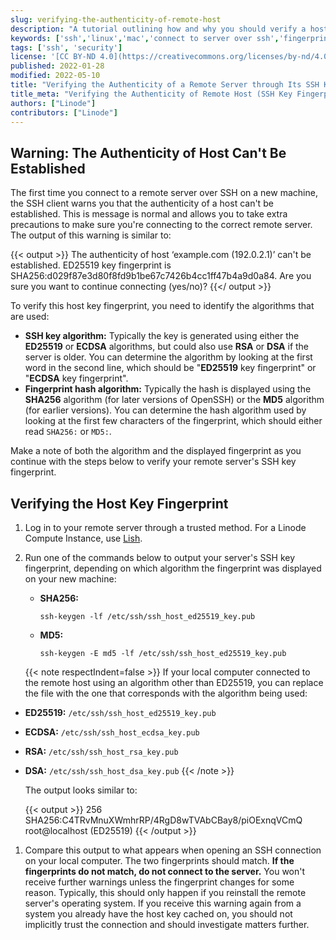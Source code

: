 ```yaml
---
slug: verifying-the-authenticity-of-remote-host
description: "A tutorial outlining how and why you should verify a host key's fingerprint when connecting to a server over a new SSH connection."
keywords: ['ssh','linux','mac','connect to server over ssh','fingerprint']
tags: ['ssh', 'security']
license: '[CC BY-ND 4.0](https://creativecommons.org/licenses/by-nd/4.0)'
published: 2022-01-28
modified: 2022-05-10
title: "Verifying the Authenticity of a Remote Server through Its SSH Key Fingerprint"
title_meta: "Verifying the Authenticity of Remote Host (SSH Key Fingerprint)"
authors: ["Linode"]
contributors: ["Linode"]
---
```


## Warning: The Authenticity of Host Can't Be Established

The first time you connect to a remote server over SSH on a new machine, the SSH client warns you that the authenticity of a host can't be established. This is message is normal and allows you to take extra precautions to make sure you're connecting to the correct remote server. The output of this warning is similar to:

{{< output >}}
The authenticity of host ‘example.com (192.0.2.1)’ can't be established.
ED25519 key fingerprint is SHA256:d029f87e3d80f8fd9b1be67c7426b4cc1ff47b4a9d0a84.
Are you sure you want to continue connecting (yes/no)?
{{</ output >}}

To verify this host key fingerprint, you need to identify the algorithms that are used:

- **SSH key algorithm:** Typically the key is generated using either the **ED25519** or **ECDSA** algorithms, but could also use **RSA** or **DSA** if the server is older. You can determine the algorithm by looking at the first word in the second line, which should be "**ED25519** key fingerprint" or "**ECDSA** key fingerprint".
- **Fingerprint hash algorithm:** Typically the hash is displayed using the **SHA256** algorithm (for later versions of OpenSSH) or the **MD5** algorithm (for earlier versions). You can determine the hash algorithm used by looking at the first few characters of the fingerprint, which should either read `SHA256:` or `MD5:`.

Make a note of both the algorithm and the displayed fingerprint as you continue with the steps below to verify your remote server's SSH key fingerprint.

## Verifying the Host Key Fingerprint

1.  Log in to your remote server through a trusted method. For a Linode Compute Instance, use [Lish](/docs/products/compute/compute-instances/guides/lish/).

1.  Run one of the commands below to output your server's SSH key fingerprint, depending on which algorithm the fingerprint was displayed on your new machine:

    -   **SHA256:**

            ssh-keygen -lf /etc/ssh/ssh_host_ed25519_key.pub

    -   **MD5:**

            ssh-keygen -E md5 -lf /etc/ssh/ssh_host_ed25519_key.pub

    {{< note respectIndent=false >}}
If your local computer connected to the remote host using an algorithm other than ED25519, you can replace the file with the one that corresponds with the algorithm being used:

- **ED25519:** `/etc/ssh/ssh_host_ed25519_key.pub`
- **ECDSA:** `/etc/ssh/ssh_host_ecdsa_key.pub`
- **RSA:** `/etc/ssh/ssh_host_rsa_key.pub`
- **DSA:** `/etc/ssh/ssh_host_dsa_key.pub`
{{< /note >}}

    The output looks similar to:

    {{< output >}}
256 SHA256:C4TRvMnuXWmhrRP/4RgD8wTVAbCBay8/piOExnqVCmQ root@localhost (ED25519)
{{< /output >}}

1.  Compare this output to what appears when opening an SSH connection on your local computer. The two fingerprints should match. **If the fingerprints do not match, do not connect to the server.** You won't receive further warnings unless the fingerprint changes for some reason. Typically, this should only happen if you reinstall the remote server's operating system. If you receive this warning again from a system you already have the host key cached on, you should not implicitly trust the connection and should investigate matters further.